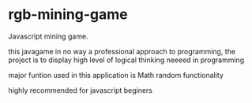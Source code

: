 # rgb-mining-game
Javascript mining game. 

this javagame in no way a professional approach to programming, the project is to display high level of logical thinking neeeed in programming

major funtion used in this application is Math random functionality 

highly recommended for javascript beginers
